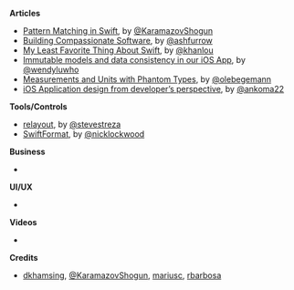 
**Articles**

* [Pattern Matching in Swift](https://www.raywenderlich.com/134844/pattern-matching-in-swift), by [@KaramazovShogun](https://twitter.com/KaramazovShogun)
* [Building Compassionate Software](https://ashfurrow.com/blog/building-compassionate-software/), by [@ashfurrow](https://twitter.com/ashfurrow)
* [My Least Favorite Thing About Swift](http://khanlou.com/2016/08/my-least-favorite-thing-about-swift/), by [@khanlou](http://www.twitter.com/khanlou)
* [Immutable models and data consistency in our iOS App](https://engineering.pinterest.com/blog/immutable-models-and-data-consistency-our-ios-app), by [@wendyluwho](https://twitter.com/wendyluwho)
* [Measurements and Units with Phantom Types](https://oleb.net/blog/2016/08/measurements-and-units-with-phantom-types/), by [@olebegemann](https://twitter.com/olebegemann)
* [iOS Application design from developer’s perspective](https://medium.com/@ankoma22/ios-application-design-from-developers-perspective-4e542bfbfeaf#.bwe806ms3), by [@ankoma22](https://twitter.com/ankoma22)

**Tools/Controls**

* [relayout](https://github.com/stevestreza/relayout), by [@stevestreza](https://twitter.com/stevestreza)
* [SwiftFormat](https://github.com/nicklockwood/SwiftFormat), by [@nicklockwood](https://twitter.com/nicklockwood)

**Business**

* 

**UI/UX**

* 

**Videos**

* 

**Credits**

* [dkhamsing](https://github.com/dkhamsing), [@KaramazovShogun](https://twitter.com/KaramazovShogun), [mariusc](https://github.com/mariusc), [rbarbosa](https://github.com/rbarbosa)

